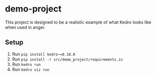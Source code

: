# demo-project

This project is designed to be a realistic example of what Kedro looks like when used in anger.

## Setup

1. Run `pip install kedro~=0.18.0`
2. Run `pip install -r src/demo_project/requirements.in`
3. Run `kedro run`
4. Run `kedro viz run`
